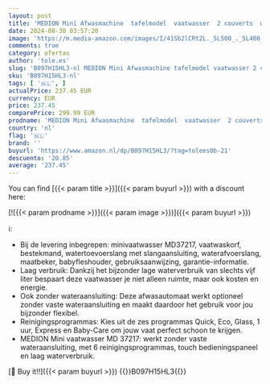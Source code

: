 ```yaml
---
layout: post
title: 'MEDION Mini Afwasmachine  tafelmodel  vaatwasser  2 couverts  werkt met/zonder wateraansluiting  6 reinigingsprogramma s  starttijdkeuze  vrijstaand  MD 37217'
date: 2024-08-30 03:57:20
image: 'https://m.media-amazon.com/images/I/41Sb2lCRt2L._SL500_._SL400_.jpg'
comments: true
category: ofertas
author: 'tole.es'
slug: 'B097H15HL3-nl MEDION Mini Afwasmachine tafelmodel vaatwasser 2 couverts...'
sku: 'B097H15HL3-nl'
tags: [ '🇳🇱', ]
actualPrice: 237.45 EUR
currency: EUR
price: 237.45
comparePrice: 299.99 EUR
prodname: 'MEDION Mini Afwasmachine  tafelmodel  vaatwasser  2 couverts  werkt met/zonder wateraansluiting  6 reinigingsprogramma s  starttijdkeuze  vrijstaand  MD 37217'
country: 'nl'
flag: '🇳🇱'
brand: ''
buyurl: 'https://www.amazon.nl/dp/B097H15HL3/?tag=tolees0b-21'
descuento: '20.85'
average: '237.45'
---
```


You can find [{{< param title >}}]({{< param buyurl >}}) with a discount here:

[![{{< param prodname >}}]({{< param image >}})]({{< param buyurl >}})

ℹ️:

- Bij de levering inbegrepen: minivaatwasser MD37217, vaatwaskorf, bestekmand, watertoevoerslang met slangaansluiting, waterafvoerslang, maatbeker, babyfleshouder, gebruiksaanwijzing, garantie-informatie.
- Laag verbruik: Dankzij het bijzonder lage waterverbruik van slechts vijf liter bespaart deze vaatwasser je niet alleen ruimte, maar ook kosten en energie.
- Ook zonder wateraansluiting: Deze afwasautomaat werkt optioneel zonder vaste wateraansluiting en maakt daardoor het gebruik voor jou bijzonder flexibel.
- Reinigingsprogrammas: Kies uit de zes programmas Quick, Eco, Glass, 1 uur, Express en Baby-Care om jouw vaat perfect schoon te krijgen.
- MEDION Mini vaatwasser MD 37217: werkt zonder vaste wateraansluiting, met 6 reinigingsprogrammas, touch bedieningspaneel en laag waterverbruik.

[🛒 Buy it!!]({{< param buyurl >}})
{{<world>}}B097H15HL3{{</world>}}
